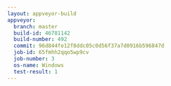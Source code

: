 ```yaml
---
layout: appveyor-build
appveyor:
  branch: master
  build-id: 46781142
  build-number: 492
  commit: 96d844fe12f8ddc05c0d56f37a7d0916b596847d
  job-id: 65fmhh2qqo5wp9cv
  job-number: 3
  os-name: Windows
  test-result: 1
---
```

